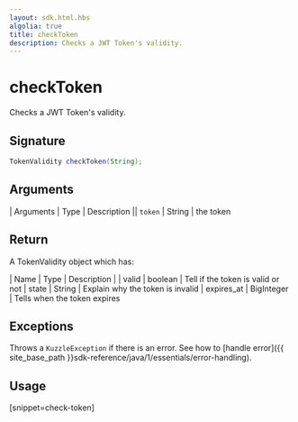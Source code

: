 ```yaml
---
layout: sdk.html.hbs
algolia: true
title: checkToken
description: Checks a JWT Token's validity.
---
```



# checkToken

Checks a JWT Token's validity.

## Signature

```java
TokenValidity checkToken(String);
```

## Arguments

| Arguments    | Type    | Description
|| ``token`` | String | the token

## Return

A TokenValidity object which has:

| Name                | Type    | Description
| | valid               | boolean | Tell if the token is valid or not
| state               | String  | Explain why the token is invalid
| expires_at          | BigInteger     | Tells when the token expires

## Exceptions

Throws a `KuzzleException` if there is an error. See how to [handle error]({{ site_base_path }}sdk-reference/java/1/essentials/error-handling).

## Usage

[snippet=check-token]
